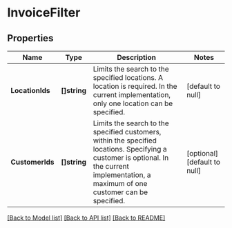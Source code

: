# InvoiceFilter

## Properties

 Name            | Type         | Description                                                                                                                                                                                   | Notes                        
-----------------|--------------|-----------------------------------------------------------------------------------------------------------------------------------------------------------------------------------------------|------------------------------
 **LocationIds** | **[]string** | Limits the search to the specified locations. A location is required.  In the current implementation, only one location can be specified.                                                     | [default to null]            
 **CustomerIds** | **[]string** | Limits the search to the specified customers, within the specified locations.  Specifying a customer is optional. In the current implementation,  a maximum of one customer can be specified. | [optional] [default to null] 

[[Back to Model list]](../README.md#documentation-for-models) [[Back to API list]](../README.md#documentation-for-api-endpoints) [[Back to README]](../README.md)

